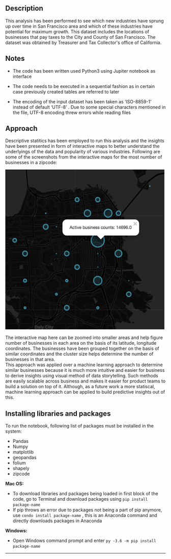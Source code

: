 
Description
-------------------------------------------------------------------------------------------------------------------------
This analysis has been performed to see which new industries have sprung up over time in San Francisco area and which of these industries have potential for maximum growth.
This dataset includes the locations of businesses that pay taxes to the City and County of San Francisco.
The dataset was obtained by Treasurer and Tax Collector's office of California. 

Notes
-------------------------------------------------------------------------------------------------------------------------
- The code has been written used Python3 using Jupiter notebook as interface

- The code needs to be executed in a sequential fashion as in certain case previously created tables are referred to later

- The encoding of the input dataset has been taken as ‘ISO-8859-1’ instead of default ‘UTF-8’ . Due to some special characters mentioned in the file, UTF-8 encoding threw errors while reading files

**Approach**
------------------------------------------------------------------------------------------------------------------------
Descriptive statitics has been employed to run this analysis and the insights have been presented in form of interactive maps to better understand the underlyings of the data and popularity of various industries.
Following are some of the screenshots from the interactive maps for the most number of businesses in a zipcode:

<img src="https://github.com/charvi5/SF-Industry-Analysis/blob/master/image1.png" height="500" width = "500">

The interactive map here can be zoomed into smaller areas and help figure number of businesses in each area on the basis of its latitude, longitude coordinates. The businesses have been grouped together on the basis of similar coordinates and the cluster size helps determine the number of businesses in that area.  
This approach was applied over a machine learning approach to determine similar businesses because it is much more intuitive and easier for business to derive insights using visual method of data storytelling. Such methods are easily scalable across business and makes it easier for product teams to build a solution on top of it. 
Although, as a future work a more statiscal, machine learning approach can be applied to build predictive insights out of this.

Installing libraries and packages
-----------------------------------------------------------------------------------------------------------------------
To run the notebook, following list of packages must be installed in the system:
-  Pandas
-  Numpy
-  matplotlib
-  geopandas
-  folium
-  shapely
-  zipcode

**Mac OS:**
- To download libraries and packages being loaded in first block of the code, go to Terminal and download packages using 
```pip install package-name ```
- If pip throws an error due to packages not being a part of pip anymore, use ```condo install package-name``` , this is an Anaconda command and directly downloads packages in Anaconda

**Windows:**
- Open Windows command prompt and enter ```py -3.6 -m pip install package-name```

-------------------------------------------------------------------------------------------------------------------------
